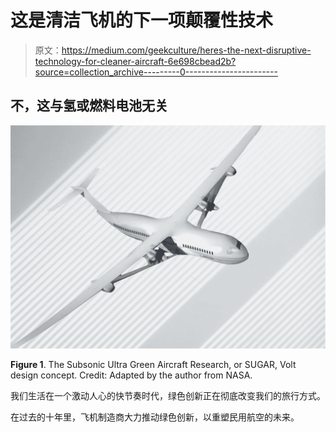 # 这是清洁飞机的下一项颠覆性技术

> 原文：<https://medium.com/geekculture/heres-the-next-disruptive-technology-for-cleaner-aircraft-6e698cbead2b?source=collection_archive---------0----------------------->

## 不，这与氢或燃料电池无关

![](img/5817fd62ec64567f9ada3cf50e5cc945.png)

**Figure 1**. The Subsonic Ultra Green Aircraft Research, or SUGAR, Volt design concept. Credit: Adapted by the author from NASA.

我们生活在一个激动人心的快节奏时代，绿色创新正在彻底改变我们的旅行方式。

在过去的十年里，飞机制造商大力推动绿色创新，以重塑民用航空的未来。